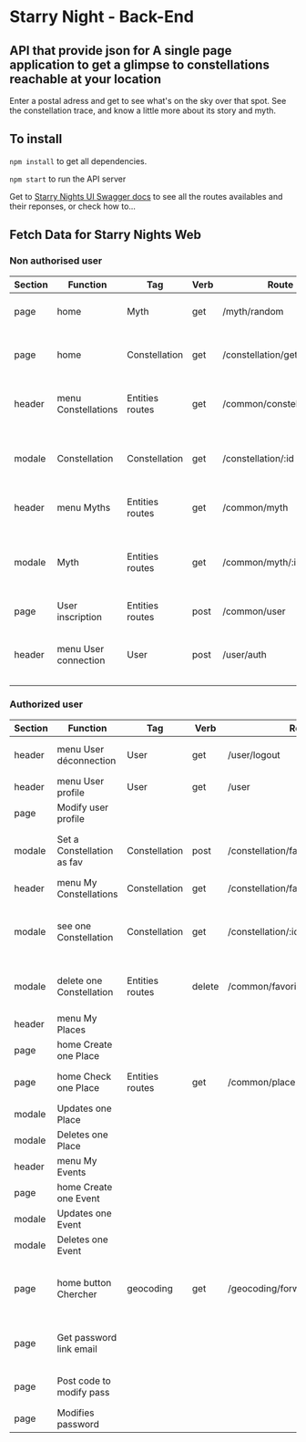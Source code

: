 # Starry Night - Back-End

## API that provide json for A single page application to get a glimpse to constellations reachable at your location

Enter a postal adress and get to see what's on the sky over that spot. See the constellation trace, and know a little more about its story and myth.

## To install

`npm install` to get all dependencies.

`npm start` to run the API server

Get to [Starry Nights UI Swagger docs](http://localhost:3001/api-docs/) to see all the routes availables and their reponses, or check how to...

## Fetch Data for Starry Nights Web

### Non authorised user

| Section | Function             | Tag             | Verb | Route                      | Description                                                |
| ------- | -------------------- | --------------- | ---- | -------------------------- | ---------------------------------------------------------- |
| page    | home                 | Myth            | get  | /myth/random               | A random myth and its constellation                        |
| page    | home                 | Constellation   | get  | /constellation/getAllNames | All constellations names for the search bar                |
| header  | menu Constellations  | Entities routes | get  | /common/constellations     | All constellations with full details                       |
| modale  | Constellation        | Constellation   | get  | /constellation/:id         | A single constellation with full details and myth (if any) |
| header  | menu Myths           | Entities routes | get  | /common/myth               | All myths with full details                                |
| modale  | Myth                 | Entities routes | get  | /common/myth/:id           | A single myth with full details and related celestial body |
| page    | User inscription     | Entities routes | post | /common/user               | Create a new user                                          |
| header  | menu User connection | User            | post | /user/auth                 | Checks email and password to allow connection              |

### Authorized user

| Section | Function                   | Tag             | Verb   | Route                              | Description                                                |
| ------- | -------------------------- | --------------- | ------ | ---------------------------------- | ---------------------------------------------------------- |
| header  | menu User déconnection     | User            | get    | /user/logout                       | Manages the user logout flow                               |
| header  | menu User profile          | User            | get    | /user                              | Gets all user's details                                    |
| page    | Modify user profile        |                 |        |                                    | Updates user's details                                     |
| modale  | Set a Constellation as fav | Constellation   | post   | /constellation/fav                 | Adds one constellation as a user's favorite                |
| header  | menu My Constellations     | Constellation   | get    | /constellation/fav                 | Get all user's constellations                              |
| modale  | see one Constellation      | Constellation   | get    | /constellation/:id                 | A single constellation with full details and myth (if any) |
| modale  | delete one Constellation   | Entities routes | delete | /common/favorite_constellation/:id | Deletes one user's favorite constellation                  |
| header  | menu My Places             |                 |        |                                    | Get all user's places                                      |
| page    | home Create one Place      |                 |        |                                    | Creates one user's place                                   |
| page    | home Check one Place       | Entities routes | get    | /common/place                      | Get on the map one user's place                            |
| modale  | Updates one Place          |                 |        |                                    | Updates one user's place                                   |
| modale  | Deletes one Place          |                 |        |                                    | Deletes one user's place                                   |
| header  | menu My Events             |                 |        |                                    | Get all user's events                                      |
| page    | home Create one Event      |                 |        |                                    | Creates one user's event                                   |
| modale  | Updates one Event          |                 |        |                                    | Updates one user's event                                   |
| modale  | Deletes one Event          |                 |        |                                    | Deletes one user's event                                   |
| page    | home button Chercher       | geocoding       | get    | /geocoding/forward                 | Retrieves an adrdess to return latitude and longitude      |
| page    | Get password link email    |                 |        |                                    | Checks user's email to send a link email                   |
| page    | Post code to modify pass   |                 |        |                                    | Checks code entered by user                                |
| page    | Modifies password          |                 |        |                                    | Post new password                                          |
